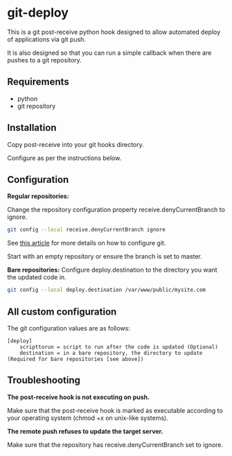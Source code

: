 git-deploy
===============
This is a git post-receive python hook designed to allow automated deploy of applications via git push.

It is also designed so that you can run a simple callback when there are pushes to a git repository.

Requirements
---------------
* python
* git repository

Installation
---------------
Copy post-receive into your git hooks directory.

Configure as per the instructions below.

Configuration
---------------
**Regular repositories:**

Change the repository configuration property receive.denyCurrentBranch to ignore.
```bash
git config --local receive.denyCurrentBranch ignore
```
See [this article](https://www.kernel.org/pub/software/scm/git/docs/git-config.html) for more details on how to configure git.

Start with an empty repository or ensure the branch is set to master.

**Bare repositories:**
Configure deploy.destination to the directory you want the updated code in. 
```bash
git config --local deploy.destination /var/www/public/mysite.com
```

All custom configuration
---------------
The git configuration values are as follows:

    [deploy]
        scripttorun = script to run after the code is updated (Optional)
        destination = in a bare repository, the directory to update (Required for bare repositories [see above])

Troubleshooting
---------------
**The post-receive hook is not executing on push.**

Make sure that the post-receive hook is marked as executable according to your operating system (chmod +x on unix-like systems).

**The remote push refuses to update the target server.**

Make sure that the repository has receive.denyCurrentBranch set to ignore.
